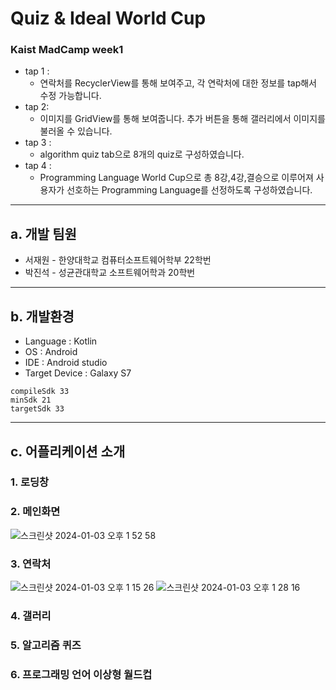 # Quiz & Ideal World Cup

### Kaist MadCamp week1

- tap 1 :
	- 연락처를 RecyclerView를 통해 보여주고, 각 연락처에 대한 정보를 tap해서 수정 가능합니다.
- tap 2:
	- 이미지를 GridView를 통해 보여줍니다. 추가 버튼을 통해 갤러리에서 이미지를 불러올 수 있습니다.
- tap 3 :
	- algorithm quiz tab으로 8개의 quiz로 구성하였습니다.
- tap 4 :
	- Programming Language World Cup으로   총 8강,4강,결승으로 이루어져 사용자가 선호하는 Programming Language를 선정하도록 구성하였습니다.


--- 
## a. 개발 팀원

- 서재원 - 한양대학교 컴퓨터소프트웨어학부 22학번
- 박진석 - 성균관대학교 소프트웨어학과 20학번


---

## b. 개발환경

- Language : Kotlin
- OS : Android
- IDE : Android studio
- Target Device : Galaxy S7



```
compileSdk 33
minSdk 21  
targetSdk 33
```


---
## c. 어플리케이션 소개


###  1. 로딩창

###  2. 메인화면
![스크린샷 2024-01-03 오후 1 52 58](https://github.com/JPJW-KAIST-MadcampWeek1/KotlinTest/assets/149568715/53aa3992-3855-4baa-944c-3af796abbea0)

###  3. 연락처
![스크린샷 2024-01-03 오후 1 15 26](https://github.com/JPJW-KAIST-MadcampWeek1/KotlinTest/assets/149568715/385b64de-1ebe-44b3-9772-96a90a454962)
![스크린샷 2024-01-03 오후 1 28 16](https://github.com/JPJW-KAIST-MadcampWeek1/KotlinTest/assets/149568715/41e7dd66-1cfb-492b-9c49-d757858c5370)

###  4. 갤러리

###  5. 알고리즘 퀴즈

###  6. 프로그래밍 언어 이상형 월드컵


